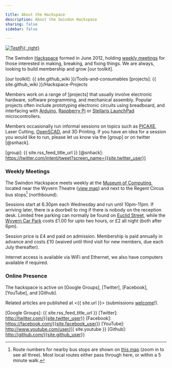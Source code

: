 ```yaml
---

title: About the Hackspace
description: About the Swindon Hackspace
sharing: false
sidebar: false

---
```



[![TestPi](testpi.jpg){:.right}](testpi-full.jpg)

The Swindon [Hackspace] formed in June 2012, holding [weekly meetings](#weekly-meetings)
for those interested in making, breaking, and fixing things. We are always,
looking to build membership and grow [our toolkit].

[Hackspace]: http://en.wikipedia.org/wiki/Hackerspace
[our toolkit]: {{ site.github_wiki }}/Tools-and-consumables
[projects]: {{ site.github_wiki }}/Hackspace-Projects

Members work on a range of [projects] that usually involve electronic hardware, software
programming, and mechanical assembly. Popular projects often include prototyping
electronic circuits using breadboard, and interfacing with [Arduino], [Raspberry Pi] or
[Stellaris LaunchPad] microcontrollers.

Members occasionally run informal sessions on topics such as [PICAXE], Laser Cutting,
[OpenSCAD], and 3D Printing. If you have an idea for a session you would like to run,
please let us know via the [group] or on twitter [@snhack].

[PICAXE]: http://www.picaxe.com
[OpenSCAD]: http://www.openscad.org

[Arduino]: http://www.arduino.cc
[Raspberry Pi]: http://www.raspberrypi.org
[Stellaris LaunchPad]: http://www.ti.com/ww/en/launchpad/stellaris_head.html

[group]: {{ site.rss_feed_title_url }}
[@snhack]: https://twitter.com/intent/tweet?screen_name={{site.twitter_user}}


### Weekly Meetings

The Swindon Hackspace meets weekly at the [Museum of Computing], located near the Wyvern
Theatre ([view map]) and next to the Regent Circus bus stops[^busstops] (northbound).

Sessions start at 6.30pm each Wednesday and run until 10pm-11pm. If arriving later, there is a doorbell to ring if there is nobody on the reception desk. Limited free parking can normally be
found on [Euclid Street], while the [Wyvern Car Park] costs £1.00 for upto two hours, or £2 all night (both after 6pm).

Session price is £4 and paid on admission. Membership is paid annually in advance
and costs £10 (waived until third visit for new members, due each July thereafter).

Internet access is available via WiFi and Ethernet, we also have computers available if
required.


[^busstops]:
    Route numbers for nearby bus stops are shown on [this map][view map] (zoom
    in to see all three). Most local routes either pass through here, or within
    a 5 minute walk.

[Museum of Computing]: http://museumofcomputing.org.uk
[view map]: http://maps.google.co.uk/?q=The+Museum+Of+Computing+Swindon
[Euclid Street]: http://maps.google.co.uk/?q=Euclid+Street+Swindon
[Wyvern Car Park]: http://maps.google.co.uk/?q=Wyvern+Car+Park+Swindon


### Online Presence

The hackspace is active on [Google Groups], [Twitter], [Facebook], [YouTube], and [Github].

Related articles are published at <{{ site.url }}> (submissions [welcome]!).

[Google Groups]: {{ site.rss_feed_title_url }}
[Twitter]: http://twitter.com/{{site.twitter_user}}
[Facebook]: https://facebook.com/{{site.facebook_user}}
[YouTube]: http://www.youtube.com/user/{{ site.youtube }}
[Github]: http://github.com/{{site.github_user}}

[welcome]: https://github.com/snhack/snhack.github.com/blob/source/source/README.md
